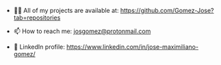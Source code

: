 - 👨‍💻 All of my projects are available at: https://github.com/Gomez-Jose?tab=repositories

- 📫 How to reach me: josgomez@protonmail.com

- 📄 LinkedIn profile: https://www.linkedin.com/in/jose-maximiliano-gomez/

<!---
Gomez-Jose/Gomez-Jose is a ✨ special ✨ repository because its `README.md` (this file) appears on your GitHub profile.
You can click the Preview link to take a look at your changes.
--->
